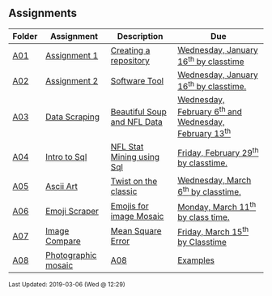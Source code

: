 ## Assignments
| Folder | Assignment | Description | Due|
 | ------------|------------|------------|------------|
 | [A01](https://github.com/rugbyprof/4883-Software-Tools/tree/master/Assignments/A01) | [ Assignment 1 ](https://github.com/rugbyprof/4883-Software-Tools/tree/master/Assignments/A01) | [ Creating a repository](https://github.com/rugbyprof/4883-Software-Tools/tree/master/Assignments/A01) | [Wednesday, January 16<sup>th</sup> by classtime](https://github.com/rugbyprof/4883-Software-Tools/tree/master/Assignments/A01) |
 | [A02](https://github.com/rugbyprof/4883-Software-Tools/tree/master/Assignments/A02) | [ Assignment 2 ](https://github.com/rugbyprof/4883-Software-Tools/tree/master/Assignments/A02) | [ Software Tool](https://github.com/rugbyprof/4883-Software-Tools/tree/master/Assignments/A02) | [Wednesday, January 16<sup>th</sup> by classtime.](https://github.com/rugbyprof/4883-Software-Tools/tree/master/Assignments/A02) |
 | [A03](https://github.com/rugbyprof/4883-Software-Tools/tree/master/Assignments/A03) | [ Data Scraping ](https://github.com/rugbyprof/4883-Software-Tools/tree/master/Assignments/A03) | [ Beautiful Soup and NFL Data](https://github.com/rugbyprof/4883-Software-Tools/tree/master/Assignments/A03) | [Wednesday, February 6<sup>th</sup> and Wednesday, February 13<sup>th</sup>](https://github.com/rugbyprof/4883-Software-Tools/tree/master/Assignments/A03) |
 | [A04](https://github.com/rugbyprof/4883-Software-Tools/tree/master/Assignments/A04) | [ Intro to Sql ](https://github.com/rugbyprof/4883-Software-Tools/tree/master/Assignments/A04) | [ NFL Stat Mining using Sql](https://github.com/rugbyprof/4883-Software-Tools/tree/master/Assignments/A04) | [Friday, February 29<sup>th</sup> by classtime.](https://github.com/rugbyprof/4883-Software-Tools/tree/master/Assignments/A04) |
 | [A05](https://github.com/rugbyprof/4883-Software-Tools/tree/master/Assignments/A05) | [ Ascii Art ](https://github.com/rugbyprof/4883-Software-Tools/tree/master/Assignments/A05) | [ Twist on the classic](https://github.com/rugbyprof/4883-Software-Tools/tree/master/Assignments/A05) | [Wednesday, March 6<sup>th</sup> by classtime.](https://github.com/rugbyprof/4883-Software-Tools/tree/master/Assignments/A05) |
 | [A06](https://github.com/rugbyprof/4883-Software-Tools/tree/master/Assignments/A06) | [ Emoji Scraper ](https://github.com/rugbyprof/4883-Software-Tools/tree/master/Assignments/A06) | [ Emojis for image Mosaic](https://github.com/rugbyprof/4883-Software-Tools/tree/master/Assignments/A06) | [Monday, March 11<sup>th</sup> by class time.](https://github.com/rugbyprof/4883-Software-Tools/tree/master/Assignments/A06) |
 | [A07](https://github.com/rugbyprof/4883-Software-Tools/tree/master/Assignments/A07) | [ Image Compare ](https://github.com/rugbyprof/4883-Software-Tools/tree/master/Assignments/A07) | [ Mean Square Error](https://github.com/rugbyprof/4883-Software-Tools/tree/master/Assignments/A07) | [Friday, March 15<sup>th</sup> by Classtime](https://github.com/rugbyprof/4883-Software-Tools/tree/master/Assignments/A07) |
 | [A08](https://github.com/rugbyprof/4883-Software-Tools/tree/master/Assignments/A08) | [ Photographic mosaic](https://github.com/rugbyprof/4883-Software-Tools/tree/master/Assignments/A08) | [A08](https://github.com/rugbyprof/4883-Software-Tools/tree/master/Assignments/A08) | [ Examples](https://github.com/rugbyprof/4883-Software-Tools/tree/master/Assignments/A08) | [A08](https://github.com/rugbyprof/4883-Software-Tools/tree/master/Assignments/A08) | [ Solving the Problem](https://github.com/rugbyprof/4883-Software-Tools/tree/master/Assignments/A08) | [A08](https://github.com/rugbyprof/4883-Software-Tools/tree/master/Assignments/A08) | [ Step 1: Obtaining Sub](https://github.com/rugbyprof/4883-Software-Tools/tree/master/Assignments/A08) | [Images](https://github.com/rugbyprof/4883-Software-Tools/tree/master/Assignments/A08) | [A08](https://github.com/rugbyprof/4883-Software-Tools/tree/master/Assignments/A08) | [ Step 2. Read, Edit, Create images](https://github.com/rugbyprof/4883-Software-Tools/tree/master/Assignments/A08) | [A08](https://github.com/rugbyprof/4883-Software-Tools/tree/master/Assignments/A08) | [ Size and Shape](https://github.com/rugbyprof/4883-Software-Tools/tree/master/Assignments/A08) | [A08](https://github.com/rugbyprof/4883-Software-Tools/tree/master/Assignments/A08) | [ Editing Images](https://github.com/rugbyprof/4883-Software-Tools/tree/master/Assignments/A08) | [A08](https://github.com/rugbyprof/4883-Software-Tools/tree/master/Assignments/A08) | [ Color](https://github.com/rugbyprof/4883-Software-Tools/tree/master/Assignments/A08) | [A08](https://github.com/rugbyprof/4883-Software-Tools/tree/master/Assignments/A08) | [ Python Pillow References](https://github.com/rugbyprof/4883-Software-Tools/tree/master/Assignments/A08) | [A08](https://github.com/rugbyprof/4883-Software-Tools/tree/master/Assignments/A08) | [ Example Approaches](https://github.com/rugbyprof/4883-Software-Tools/tree/master/Assignments/A08) | [A08](https://github.com/rugbyprof/4883-Software-Tools/tree/master/Assignments/A08) | [ References](https://github.com/rugbyprof/4883-Software-Tools/tree/master/Assignments/A08) | [N/A](https://github.com/rugbyprof/4883-Software-Tools/tree/master/Assignments/A08) |

<sup>Last Updated: 2019-03-06 (Wed @ 12:29)</sup>
